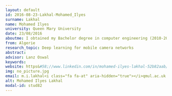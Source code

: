 ```yaml
---
layout: default 
id: 2016-08-23-Lakhal-Mohamed_Ilyes
surname: Lakhal
name: Mohamed Ilyes
university: Queen Mary University
date: 23/08/2016
aboutme: I obtained my Bachelor degree in computer engineering (2010-2015) and the Master degree in computer science (2014-2015) from École nationale supérieure d'informatique, Algeria. After graduation, I spent a year collaborating with MLCV and HuPBA during which I worked on image classification, and action recognition using deep learning
from: Algerie
research_topic: Deep learning for mobile camera networks
abstract: 
advisor: Lanz Oswal
keywords: 
website: https&#58;//www.linkedin.com/in/mohamed-ilyes-lakhal-52b82aab/
img: no_picture.jpg
email: m.i.lakhal<i class="fa fa-at" aria-hidden="true"></i>qmul.ac.uk
alt: Mohamed Ilyes Lakhal
modal-id: stud82
---
```

